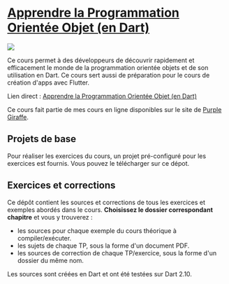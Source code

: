# [Apprendre la Programmation Orientée Objet (en Dart)](https://www.purplegiraffe.fr/p/apprendre-la-poo-en-dart?utm_source=mbritto&utm_medium=github)
[![](https://www.filepicker.io/api/file/TY0QnAdLTPOJbrSPZKaH)](https://www.purplegiraffe.fr/p/apprendre-la-poo-en-dart?utm_source=mbritto&utm_medium=github)

Ce cours permet à des développeurs de découvrir rapidement et efficacement le monde de la programmation orientée objets et de son utilisation en Dart. Ce cours sert aussi de préparation pour le cours de création d'apps avec Flutter.

Lien direct : [Apprendre la Programmation Orientée Objet (en Dart)](https://www.purplegiraffe.fr/p/apprendre-la-poo-en-dart?utm_source=mbritto&utm_medium=github)

Ce cours fait partie de mes cours en ligne disponibles sur le site de [Purple Giraffe](https://www.purplegiraffe.fr/?utm_source=mbritto&utm_medium=github).

## Projets de base

Pour réaliser les exercices du cours, un projet pré-configuré pour les exercices est fournis. Vous pouvez le télécharger sur ce dépot.

## Exercices et corrections

Ce dépôt contient les sources et corrections de tous les exercices et exemples abordés dans le cours.
**Choisissez le dossier correspondant chapitre** et vous y trouverez :

- les sources pour chaque exemple du cours théorique à compiler/exécuter.
- les sujets de chaque TP, sous la forme d'un document PDF.
- les sources de correction de chaque TP/exercice, sous la forme d'un dossier du même nom.

Les sources sont créées en Dart et ont été testées sur Dart 2.10.

